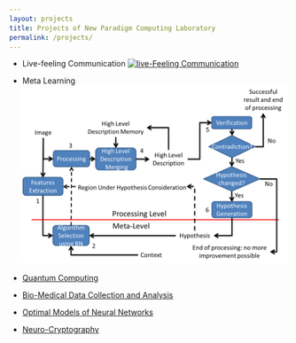 ```yaml
---
layout: projects
title: Projects of New Paradigm Computing Laboratory
permalink: /projects/
---
```


- Live-feeling Communication 
[![live-Feeling Communication](/images/thehubs.png)](/projects/lfc.md)

- Meta Learning
[![Algorithm Selection](/images/platform1.png)](/projects/as.md)

- [Quantum Computing](/projects/quantum.md)

- [Bio-Medical Data Collection and Analysis](/project/biomed.md)

- [Optimal Models of Neural Networks](/projects/ai.md)

- [Neuro-Cryptography](/project/neurocrypt.md)





